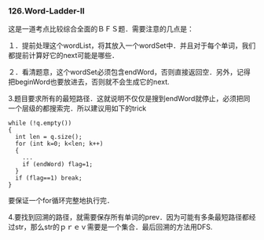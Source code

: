 ### 126.Word-Ladder-II

这是一道考点比较综合全面的ＢＦＳ题．需要注意的几点是：

１．提前处理这个wordList，将其放入一个wordSet中．并且对于每个单词，我们都提前计算好它的next可能是哪些．

２．看清题意，这个wordSet必须包含endWord，否则直接返回空．另外，记得把beginWord也要放进去，否则就不会生成它的next.

3.题目要求所有的最短路径．这就说明不仅仅是搜到endWord就停止，必须把同一个层级的都搜索完．所以建议用如下的trick
```
while (!q.empty())
{
  int len = q.size();
  for (int k=0; k<len; k++)
  {
    ...
    if (endWord) flag=1;
  }
  if (flag==1) break;
}
```
要保证一个for循环完整地执行完．

4.要找到回溯的路径，就需要保存所有单词的prev．因为可能有多条最短路径都经过str，那么str的ｐｒｅｖ需要是一个集合．最后回溯的方法用DFS.

